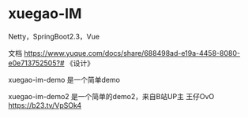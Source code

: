 # xuegao-IM
Netty，SpringBoot2.3，Vue

文档
https://www.yuque.com/docs/share/688498ad-e19a-4458-8080-e0e713752505?# 《设计》

xuegao-im-demo 是一个简单demo

xuegao-im-demo2 是一个简单的demo2，来自B站UP主 王仔OvO https://b23.tv/VpSOk4